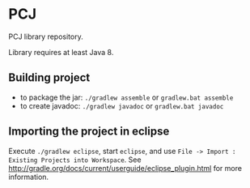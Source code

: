 PCJ
===

PCJ library repository.

Library requires at least Java 8.


Building project
----------------

* to package the jar: ```./gradlew assemble```    or  ```gradlew.bat assemble```
* to create javadoc: ```./gradlew javadoc``` or ```gradlew.bat javadoc```

Importing the project in eclipse
--------------------------------

Execute `./gradlew eclipse`, start `eclipse`, and use
`File -> Import : Existing Projects into Workspace`.  See
<http://gradle.org/docs/current/userguide/eclipse_plugin.html> for more
information.
